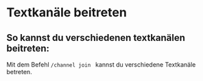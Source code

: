 # Textkanäle beitreten

## So kannst du verschiedenen textkanälen beitreten:

<deflist>
<def title="Textkanäle beitreten">
Mit dem Befehl <code>/channel join <Channel></code> kannst du verschiedene Textkanäle betreten.
</def>
</deflist>
